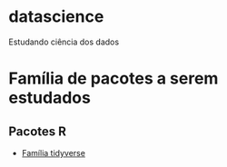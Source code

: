 # datascience
Estudando ciência dos dados

# Família de pacotes a serem estudados

## Pacotes R

- [Família tidyverse](https://www.tidyverse.org/)

